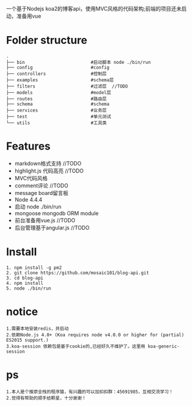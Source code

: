 一个基于Nodejs koa2的博客api，使用MVC风格的代码架构;前端的项目还未启动，准备用vue

Folder structure
=====

```
.
├── bin                         #启动脚本 node ./bin/run
├── config                      #config
├── controllers                 #控制层
├── examples                    #schema层
├── filters                     #过滤层  //TODO
├── models                      #model层
├── routes                      #路由层
├── schema                      #schema
├── services                    #业务层
├── test                        #单元测试
└── utils                       #工具类

```

Features
=====
* markdown格式支持        //TODO
* highlight.js 代码高亮   //TODO
* MVC代码风格
* comment评论            //TODO
* message board留言板
* Node 4.4.4
* 启动 node ./bin/run
* mongoose mongodb ORM module
* 前台准备用vue.js       //TODO
* 后台管理基于angular.js //TODO

Install
=====

    1. npm install -g pm2
    2. git clone https://github.com/mosaic101/blog-api.git
    3. cd blog-api
    4. npm install
    5. node ./bin/run

notice
=====
    1.需要本地安装redis，并启动
    2.依赖Node.js 4.0+ (Koa requires node v4.0.0 or higher for (partial) ES2015 support.)
    3.koa-session 依赖包是基于cookie的,已经好久不维护了。这里用 koa-generic-session

ps
=====
    1.本人是个推崇全栈的程序猿，有兴趣的可以加扣扣群：45691985，互相交流学习！
    2.觉得有帮助的顺手给颗星，十分谢谢！
